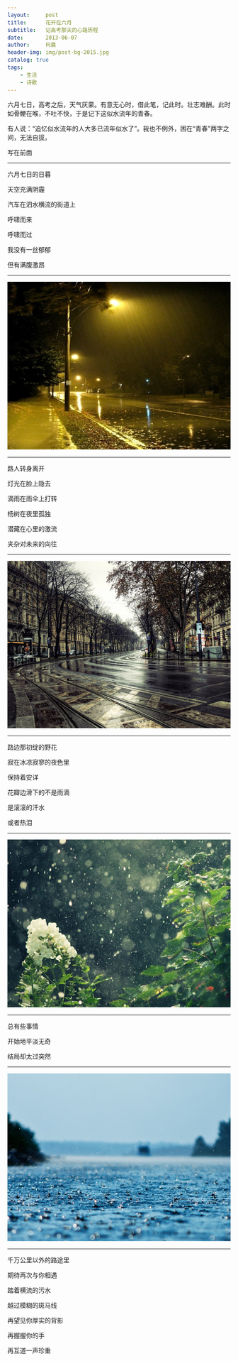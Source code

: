 ```yaml
---
layout:     post
title:      花开在六月
subtitle:   记高考那天的心路历程
date:       2013-06-07
author:     何晨
header-img: img/post-bg-2015.jpg
catalog: true
tags:
    - 生活
    - 诗歌
---
```


六月七日，高考之后，天气灰蒙。有意无心时，借此笔，记此时。壮志难酬。此时如骨鲠在喉，不吐不快，于是记下这似水流年的青春。

有人说：“追忆似水流年的人大多已流年似水了”。我也不例外，困在“青春”两字之间，无法自拔。
                            
写在前面

---

六月七日的日暮

天空充满阴霾

汽车在泗水横流的街道上

呼啸而来

呼啸而过

我没有一丝郁郁

但有满腹激昂

---
             
![雨天的街道](https://github.com/he-chen-95/chen-image-host/raw/master/2019/rain-street-east.jpg)

---

路人转身离开

灯光在脸上隐去

滴雨在雨伞上打转

杨树在夜里孤独

潜藏在心里的激流

夹杂对未来的向往

---
               
![雨天的街道-2](https://github.com/he-chen-95/chen-image-host/raw/master/2019/rain-street-west.jpg)

---

路边那初绽的野花

寂在冰凉寂寥的夜色里

保持着安详

花瓣边滑下的不是雨滴

是滚滚的汗水

或者热泪

---

![雨中的花朵](https://github.com/he-chen-95/chen-image-host/raw/master/2019/rain-flower.jpg)

---

总有些事情

开始地平淡无奇

结局却太过突然

---

![雨天的海洋](https://github.com/he-chen-95/chen-image-host/raw/master/2019/rain-ocean.jpg)

---

千万公里以外的路途里

期待再次与你相遇

踏着横流的污水

越过模糊的斑马线

再望见你厚实的背影

再握握你的手

再互道一声珍重
